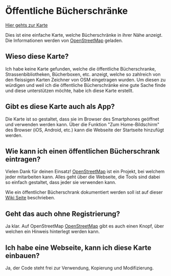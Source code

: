 # Öffentliche Bücherschränke

[Hier gehts zur Karte](https://toasthawaii.github.io/)

Dies ist eine einfache Karte, welche Bücherschränke in ihrer Nähe anzeigt. Die Informationen werden von [OpenStreetMap](https://www.openstreetmap.org) geladen.

## Wieso diese Karte?
Ich habe keine Karte gefunden, welche die öffentliche Bücherschranke, Strassenbibliotheken, Bücherboxen, etc. anzeigt, welche so zahlreich von den fleissigen Karten Zeichner von OSM eingetragen wurden. Um diesen zu würdigen und weil ich die öffentliche Bücherschränke eine gute Sache finde und diese unterstützen möchte, habe ich diese Karte erstellt.

## Gibt es diese Karte auch als App?
Die Karte ist so gestaltet, dass sie im Browser des Smartphones geöffnet und verwenden werden kann. Über die Funktion "Zum Home-Bildschirm" des Browser (iOS, Android, etc.) kann die Webseite der Startseite hinzufügt werden.

## Wie kann ich einen öffentlichen Bücherschrank eintragen?
Vielen Dank für deinen Einsatz! [OpenStreetMap](https://www.openstreetmap.org) ist ein Projekt, bei welchem jeder mitarbeiten kann. Alles geht über die Webseite, die Tools sind dabei so einfach gestaltet, dass jeder sie verwenden kann. 

Wie ein öffentlicher Bücherschrank dokumentiert werden soll ist auf dieser [Wiki Seite](https://wiki.openstreetmap.org/wiki/DE:Tag:amenity%3Dpublic_bookcase) beschrieben.

## Geht das auch ohne Registrierung?
Ja klar. Auf OpenStreetMap [OpenStreetMap](https://www.openstreetmap.org) gibt es auch einen Knopf, über welchen ein Hinweis hinterlegt werden kann.

## Ich habe eine Webseite, kann ich diese Karte einbauen?
Ja, der Code steht frei zur Verwendung, Kopierung und Modifizierung.
